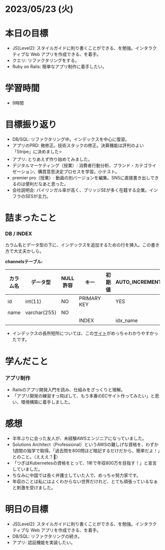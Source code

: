 # 2023/05/23 (火)

# 本日の目標

- JS[Level2]: スタイルガイドに則り書くことができる、を勉強。インタラクティブな Web アプリを作成できる、を着手。
- クエリ: リファクタリングをする。
- Ruby on Rails: 簡単なアプリ制作に着手したい。

# 学習時間

- 9時間

# 目標振り返り

- DB/SQL: リファクタリング中。インデックスを中心に復習。
- アプリのPRD: 微修正。技術スタックの修正。決算機能は評判のよい「Stripe」に決めました⭐️
- アプリ: とりあえず作り始めてみました。
- デジタルマーケティング（授業）: 消費者行動分析、ブランド・カテゴライゼーション、購買意思決定プロセスを学習。小テスト。
- premier pro（授業）: 動画の別バージョンを編集。SNSに直接書き出しできるのは便利だなあと思った。
- 会社説明会: バイリンガル率が高く、ブリッジSEが多く在籍する企業。インフラのSESが主力。

# 詰まったこと

### DB / INDEX

カラム名とデータ型の下に、インデックスを追加するための行を挿入。この書き方で大丈夫かしら。

**channelsテーブル:**

| カラム名 | データ型     | NULL許容 | キー        | 初期値 | AUTO_INCREMENT |
| -------- | ------------ | -------- | ----------- | ------ | -------------- |
| id       | int(11)      | NO       | PRIMARY KEY |        | YES            |
| name     | varchar(255) | NO       |             |        |                |
|          |              |          | INDEX       |        | idx_name       |

- インデックスの長所短所については、この[サイト](https://medium-company.com/%E3%83%87%E3%83%BC%E3%82%BF%E3%83%99%E3%83%BC%E3%82%B9-%E3%82%A4%E3%83%B3%E3%83%87%E3%83%83%E3%82%AF%E3%82%B9/)がめっちゃわかりやすかったです。　

# 学んだこと

### アプリ制作

- Railsのアプリ開発入門を読み、仕組みをざっくりと理解。
- 「アプリ開発の練習すっ飛ばして、もう本番のECサイト作ってみたい」と思い、環境構築に着手しました。

# 感想

- 半年ぶりに会った友人が、未経験AWSエンジニアになっていました。
- Solutions Architect（Professional）というAWSの難しげな資格を、わずか1週間の独学で取得。「過去問を800問ほど暗記するだけだから、簡単だよ！」とのこと。（えええ？🤯）
- 「つぎはKubernetesの資格をとって、1年で年収800万を目指す！」と宣言していました。
- ちなみに中国では長く弁護士していた人で、めっちゃ努力家です。
- 年収のことは私にはよくわからない世界だけれど、とても頑張っているなぁと刺激を受けました。

# 明日の目標

- JS[Level2]: スタイルガイドに則り書くことができる、を勉強。インタラクティブな Web アプリを作成できる、を着手。
- DB/SQL: リファクタリングの続き。
- アプリ: 認証機能を実装したい。

